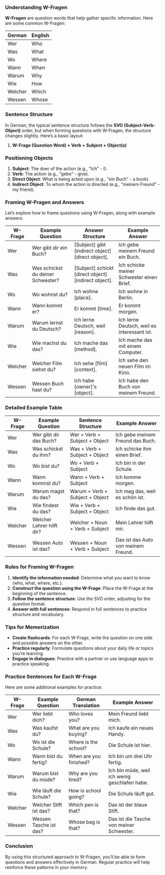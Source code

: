 ### Understanding W-Fragen

**W-Fragen** are question words that help gather specific information. Here are some common W-Fragen:

| German      | English          |
|------------|------------------|
| Wer        | Who              |
| Was        | What             |
| Wo         | Where            |
| Wann       | When             |
| Warum      | Why              |
| Wie        | How              |
| Welcher    | Which            |
| Wessen      | Whose           |

### Sentence Structure

In German, the typical sentence structure follows the **SVO (Subject-Verb-Object)** order, but when forming questions with W-Fragen, the structure changes slightly. Here’s a basic layout:

1. **W-Frage (Question Word) + Verb + Subject + Object(s)**

### Positioning Objects

1. **Subject**: The doer of the action (e.g., "Ich" - I).
2. **Verb**: The action (e.g., "gebe" - give).
3. **Direct Object**: What is being acted upon (e.g., "ein Buch" - a book).
4. **Indirect Object**: To whom the action is directed (e.g., "meinem Freund" - my friend).

### Framing W-Fragen and Answers

Let’s explore how to frame questions using W-Fragen, along with example answers.

| W-Frage   | Example Question                           | Answer Structure                         | Example Answer                               |
|-----------|--------------------------------------------|------------------------------------------|----------------------------------------------|
| Wer       | Wer gibt dir ein Buch?                     | [Subject] gibt [indirect object] [direct object]. | Ich gebe meinem Freund ein Buch.            |
| Was       | Was schickst du deiner Schwester?         | [Subject] schickt [direct object] [indirect object]. | Ich schicke meiner Schwester einen Brief.   |
| Wo        | Wo wohnst du?                              | Ich wohne [place].                       | Ich wohne in Berlin.                        |
| Wann      | Wann kommt er?                             | Er kommt [time].                         | Er kommt morgen.                            |
| Warum     | Warum lernst du Deutsch?                   | Ich lerne Deutsch, weil [reason].       | Ich lerne Deutsch, weil es interessant ist.|
| Wie       | Wie machst du das?                         | Ich mache das [method].                 | Ich mache das mit einem Computer.          |
| Welcher   | Welcher Film siehst du?                   | Ich sehe [film] [context].              | Ich sehe den neuen Film im Kino.           |
| Wessen    | Wessen Buch hast du?                       | Ich habe [owner]'s [object].            | Ich habe den Buch von meinem Freund.       |

### Detailed Example Table

| W-Frage   | Example Question                       | Sentence Structure                     | Example Answer                               |
|-----------|----------------------------------------|----------------------------------------|----------------------------------------------|
| Wer       | Wer gibt dir das Buch?               | Wer + Verb + Subject + Object          | Ich gebe meinem Freund das Buch.           |
| Was       | Was schickst du ihm?                 | Was + Verb + Subject + Object           | Ich schicke ihm einen Brief.               |
| Wo        | Wo bist du?                           | Wo + Verb + Subject                     | Ich bin in der Schule.                     |
| Wann      | Wann kommst du?                       | Wann + Verb + Subject                   | Ich komme morgen.                          |
| Warum     | Warum magst du das?                  | Warum + Verb + Subject + Object         | Ich mag das, weil es schön ist.           |
| Wie       | Wie findest du das?                  | Wie + Verb + Subject + Object           | Ich finde das gut.                         |
| Welcher   | Welcher Lehrer hilft dir?            | Welcher + Noun + Verb + Subject         | Mein Lehrer hilft mir.                    |
| Wessen    | Wessen Auto ist das?                 | Wessen + Noun + Verb + Subject          | Das ist das Auto von meinem Freund.       |

### Rules for Framing W-Fragen

1. **Identify the information needed**: Determine what you want to know (who, what, where, etc.).
2. **Construct the question using the W-Frage**: Place the W-Frage at the beginning of the sentence.
3. **Follow the sentence structure**: Use the SVO order, adjusting for the question format.
4. **Answer with full sentences**: Respond in full sentences to practice structure and vocabulary.

### Tips for Memorization

- **Create flashcards**: For each W-Frage, write the question on one side and possible answers on the other.
- **Practice regularly**: Formulate questions about your daily life or topics you’re learning.
- **Engage in dialogues**: Practice with a partner or use language apps to practice speaking.

### Practice Sentences for Each W-Frage

Here are some additional examples for practice:

| W-Frage | Example Question                 | German Translation                        | Example Answer                            |
|---------|----------------------------------|------------------------------------------|-------------------------------------------|
| Wer     | Wer liebt dich?                 | Who loves you?                           | Mein Freund liebt mich.                  |
| Was     | Was kaufst du?                  | What are you buying?                     | Ich kaufe ein neues Handy.               |
| Wo      | Wo ist die Schule?              | Where is the school?                     | Die Schule ist hier.                     |
| Wann    | Wann bist du fertig?            | When are you finished?                   | Ich bin um drei Uhr fertig.              |
| Warum   | Warum bist du müde?             | Why are you tired?                       | Ich bin müde, weil ich wenig geschlafen habe. |
| Wie     | Wie läuft die Schule?           | How is school going?                     | Die Schule läuft gut.                    |
| Welcher | Welcher Stift ist das?         | Which pen is that?                       | Das ist der blaue Stift.                |
| Wessen  | Wessen Tasche ist das?         | Whose bag is that?                       | Das ist die Tasche von meiner Schwester. |

### Conclusion

By using this structured approach to W-Fragen, you’ll be able to form questions and answers effectively in German. Regular practice will help reinforce these patterns in your memory.
